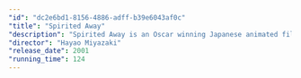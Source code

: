 ```yaml
---
"id": "dc2e6bd1-8156-4886-adff-b39e6043af0c"
"title": "Spirited Away"
"description": "Spirited Away is an Oscar winning Japanese animated film about a ten year old girl who wanders away from her parents along a path that leads to a world ruled by strange and unusual monster-like animals. Her parents have been changed into pigs along with others inside a bathhouse full of these creatures. Will she ever see the world how it once was?"
"director": "Hayao Miyazaki"
"release_date": 2001
"running_time": 124
---
```

